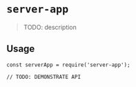 # `server-app`

> TODO: description

## Usage

```
const serverApp = require('server-app');

// TODO: DEMONSTRATE API
```
